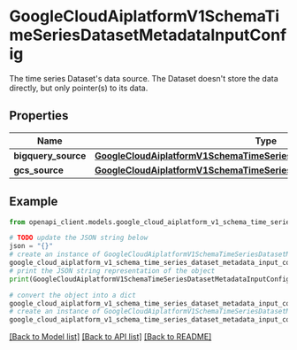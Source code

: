 # GoogleCloudAiplatformV1SchemaTimeSeriesDatasetMetadataInputConfig

The time series Dataset's data source. The Dataset doesn't store the data directly, but only pointer(s) to its data.

## Properties

Name | Type | Description | Notes
------------ | ------------- | ------------- | -------------
**bigquery_source** | [**GoogleCloudAiplatformV1SchemaTimeSeriesDatasetMetadataBigQuerySource**](GoogleCloudAiplatformV1SchemaTimeSeriesDatasetMetadataBigQuerySource.md) |  | [optional] 
**gcs_source** | [**GoogleCloudAiplatformV1SchemaTimeSeriesDatasetMetadataGcsSource**](GoogleCloudAiplatformV1SchemaTimeSeriesDatasetMetadataGcsSource.md) |  | [optional] 

## Example

```python
from openapi_client.models.google_cloud_aiplatform_v1_schema_time_series_dataset_metadata_input_config import GoogleCloudAiplatformV1SchemaTimeSeriesDatasetMetadataInputConfig

# TODO update the JSON string below
json = "{}"
# create an instance of GoogleCloudAiplatformV1SchemaTimeSeriesDatasetMetadataInputConfig from a JSON string
google_cloud_aiplatform_v1_schema_time_series_dataset_metadata_input_config_instance = GoogleCloudAiplatformV1SchemaTimeSeriesDatasetMetadataInputConfig.from_json(json)
# print the JSON string representation of the object
print(GoogleCloudAiplatformV1SchemaTimeSeriesDatasetMetadataInputConfig.to_json())

# convert the object into a dict
google_cloud_aiplatform_v1_schema_time_series_dataset_metadata_input_config_dict = google_cloud_aiplatform_v1_schema_time_series_dataset_metadata_input_config_instance.to_dict()
# create an instance of GoogleCloudAiplatformV1SchemaTimeSeriesDatasetMetadataInputConfig from a dict
google_cloud_aiplatform_v1_schema_time_series_dataset_metadata_input_config_from_dict = GoogleCloudAiplatformV1SchemaTimeSeriesDatasetMetadataInputConfig.from_dict(google_cloud_aiplatform_v1_schema_time_series_dataset_metadata_input_config_dict)
```
[[Back to Model list]](../README.md#documentation-for-models) [[Back to API list]](../README.md#documentation-for-api-endpoints) [[Back to README]](../README.md)


